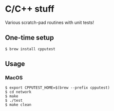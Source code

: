 # C/C++ stuff

Various scratch-pad routines with unit tests!

## One-time setup

    $ brew install cpputest

## Usage

### MacOS

    $ export CPPUTEST_HOME=$(brew --prefix cpputest)
    $ cd network
    $ make
    $ ./test
    $ make clean
